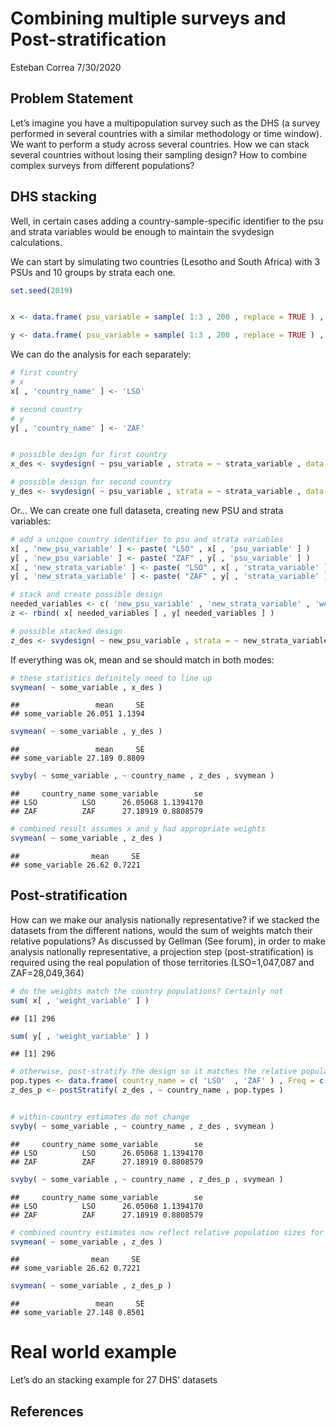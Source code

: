 Combining multiple surveys and Post-stratification
================
Esteban Correa
7/30/2020

## Problem Statement

Let’s imagine you have a multipopulation survey such as the DHS (a
survey performed in several countries with a similar methodology or time
window). We want to perform a study across several countries. How we can
stack several countries without losing their sampling design? How to
combine complex surveys from different populations?

## DHS stacking

Well, in certain cases adding a country-sample-specific identifier to
the psu and strata variables would be enough to maintain the svydesign
calculations.

We can start by simulating two countries (Lesotho and South Africa) with
3 PSUs and 10 groups by strata each one.

``` r
set.seed(2019)


x <- data.frame( psu_variable = sample( 1:3 , 200 , replace = TRUE ) , strata_variable = sample( 1:10 , 200 , replace = TRUE ) , weight_variable = sample( 1:2 , 200 , replace = TRUE ) , some_variable = sample( 1:50 , 200 , replace = TRUE ) )

y <- data.frame( psu_variable = sample( 1:3 , 200 , replace = TRUE ) , strata_variable = sample( 1:10 , 200 , replace = TRUE ) , weight_variable = sample( 1:2 , 200 , replace = TRUE ) , some_variable = sample( 1:50 , 200 , replace = TRUE ) )
```

We can do the analysis for each separately:

``` r
# first country
# x
x[ , 'country_name' ] <- 'LSO'

# second country
# y
y[ , 'country_name' ] <- 'ZAF'


# possible design for first country
x_des <- svydesign( ~ psu_variable , strata = ~ strata_variable , data = x , weights = ~ weight_variable , nest = TRUE )

# possible design for second country
y_des <- svydesign( ~ psu_variable , strata = ~ strata_variable , data = y , weights = ~ weight_variable , nest = TRUE )
```

Or… We can create one full dataseta, creating new PSU and strata
variables:

``` r
# add a unique country identifier to psu and strata variables
x[ , 'new_psu_variable' ] <- paste( "LSO" , x[ , 'psu_variable' ] )
y[ , 'new_psu_variable' ] <- paste( "ZAF" , y[ , 'psu_variable' ] )
x[ , 'new_strata_variable' ] <- paste( "LSO" , x[ , 'strata_variable' ] )
y[ , 'new_strata_variable' ] <- paste( "ZAF" , y[ , 'strata_variable' ] )

# stack and create possible design
needed_variables <- c( 'new_psu_variable' , 'new_strata_variable' , 'weight_variable' , 'country_name' , 'some_variable' )
z <- rbind( x[ needed_variables ] , y[ needed_variables ] )

# possible stacked design
z_des <- svydesign( ~ new_psu_variable , strata = ~ new_strata_variable , data = z , weights = ~ weight_variable , nest = TRUE )
```

If everything was ok, mean and se should match in both modes:

``` r
# these statistics definitely need to line up
svymean( ~ some_variable , x_des )
```

    ##                 mean     SE
    ## some_variable 26.051 1.1394

``` r
svymean( ~ some_variable , y_des )
```

    ##                 mean     SE
    ## some_variable 27.189 0.8809

``` r
svyby( ~ some_variable , ~ country_name , z_des , svymean )
```

    ##     country_name some_variable        se
    ## LSO          LSO      26.05068 1.1394170
    ## ZAF          ZAF      27.18919 0.8808579

``` r
# combined result assumes x and y had appropriate weights
svymean( ~ some_variable , z_des )
```

    ##                mean     SE
    ## some_variable 26.62 0.7221

## Post-stratification

How can we make our analysis nationally representative? if we stacked
the datasets from the different nations, would the sum of weights match
their relative populations? As discussed by Gellman (See forum), in
order to make analysis nationally representative, a projection step
(post-stratification) is required using the real population of those
territories (LSO=1,047,087 and ZAF=28,049,364)

``` r
# do the weights match the country populations? Certainly not
sum( x[ , 'weight_variable' ] )
```

    ## [1] 296

``` r
sum( y[ , 'weight_variable' ] )
```

    ## [1] 296

``` r
# otherwise, post-stratify the design so it matches the relative population sizes
pop.types <- data.frame( country_name = c( 'LSO'  , 'ZAF' ) , Freq = c( 1047087 , 28049364 ) )
z_des_p <- postStratify( z_des , ~ country_name , pop.types )


# within-country estimates do not change
svyby( ~ some_variable , ~ country_name , z_des , svymean )
```

    ##     country_name some_variable        se
    ## LSO          LSO      26.05068 1.1394170
    ## ZAF          ZAF      27.18919 0.8808579

``` r
svyby( ~ some_variable , ~ country_name , z_des_p , svymean )
```

    ##     country_name some_variable        se
    ## LSO          LSO      26.05068 1.1394170
    ## ZAF          ZAF      27.18919 0.8808579

``` r
# combined country estimates now reflect relative population sizes for the `z_des_p` survey design
svymean( ~ some_variable , z_des )
```

    ##                mean     SE
    ## some_variable 26.62 0.7221

``` r
svymean( ~ some_variable , z_des_p )
```

    ##                 mean     SE
    ## some_variable 27.148 0.8501

# Real world example

Let’s do an stacking example for 27 DHS’ datasets

## References
